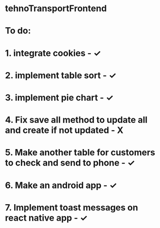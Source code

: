 # tehnoTransportFrontend

# To do:

# 1. integrate cookies - ✓

# 2. implement table sort - ✓

# 3. implement pie chart - ✓

# 4. Fix save all method to update all and create if not updated - X

# 5. Make another table for customers to check and send to phone - ✓

# 6. Make an android app - ✓

# 7. Implement toast messages on react native app - ✓
